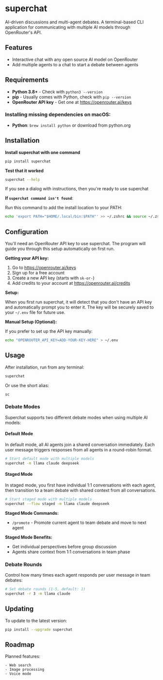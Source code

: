 # superchat

AI-driven discussions and multi-agent debates. A terminal-based CLI application for communicating with multiple AI models through OpenRouter's API.

## Features

- Interactive chat with any open source AI model on OpenRouter
- Add multiple agents to a chat to start a debate between agents

## Requirements

- **Python 3.8+** - Check with `python3 --version`
- **pip** - Usually comes with Python, check with `pip --version`
- **OpenRouter API key** - Get one at https://openrouter.ai/keys

### Installing missing dependencies on macOS:
- **Python**: `brew install python` or download from python.org

## Installation

**Install superchat with one command**

```bash
pip install superchat
```

**Test that it worked**

```bash
superchat --help
```

If you see a dialog with instructions, then you're ready to use superchat

**If `superchat command isn't found`**:

Run this command to add the install location to your PATH:

```bash
echo 'export PATH="$HOME/.local/bin:$PATH"' >> ~/.zshrc && source ~/.zshrc
```

## Configuration

You'll need an OpenRouter API key to use superchat. The program will guide you through this setup automatically on first run.

**Getting your API key:**

1. Go to https://openrouter.ai/keys
2. Sign up for a free account
3. Create a new API key (starts with `sk-or-`)
4. Add credits to your account at https://openrouter.ai/credits

**Setup:**

When you first run superchat, it will detect that you don't have an API key and automatically prompt you to enter it. The key will be securely saved to your `~/.env` file for future use.

**Manual Setup (Optional):**

If you prefer to set up the API key manually:

```bash
echo "OPENROUTER_API_KEY=ADD-YOUR-KEY-HERE" > ~/.env
```

## Usage

After installation, run from any terminal:

```bash
superchat
```

Or use the short alias:

```bash
sc
```

### Debate Modes

Superchat supports two different debate modes when using multiple AI models:

#### Default Mode
In default mode, all AI agents join a shared conversation immediately. Each user message triggers responses from all agents in a round-robin format.

```bash
# Start default mode with multiple models
superchat -m llama claude deepseek
```

#### Staged Mode
In staged mode, you first have individual 1:1 conversations with each agent, then transition to a team debate with shared context from all conversations.

```bash
# Start staged mode with multiple models
superchat --flow staged -m llama claude deepseek
```

**Staged Mode Commands:**
- `/promote` - Promote current agent to team debate and move to next agent

**Staged Mode Benefits:**
- Get individual perspectives before group discussion
- Agents share context from 1:1 conversations in team phase

### Debate Rounds

Control how many times each agent responds per user message in team debates:

```bash
# Set debate rounds (1-5, default: 1)
superchat -r 3 -m llama claude
```

## Updating

To update to the latest version:

```bash
pip install --upgrade superchat
```

## Roadmap

Planned features:

```
- Web search
- Image processing
- Voice mode
```

